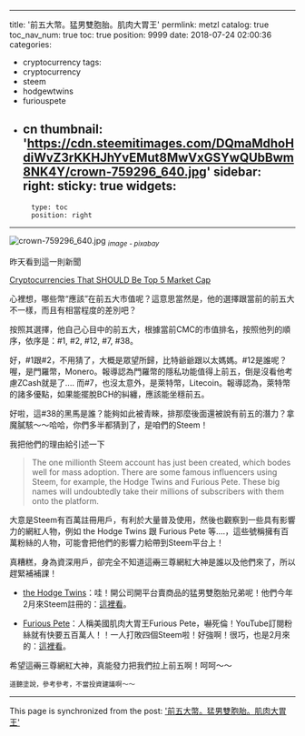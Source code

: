 
---
title: '前五大幣。猛男雙胞胎。肌肉大胃王'
permlink: metzl
catalog: true
toc_nav_num: true
toc: true
position: 9999
date: 2018-07-24 02:00:36
categories:
- cryptocurrency
tags:
- cryptocurrency
- steem
- hodgewtwins
- furiouspete
- cn
thumbnail: 'https://cdn.steemitimages.com/DQmaMdhoHdiWvZ3rKKHJhYvEMut8MwVxGSYwQUbBwm8NK4Y/crown-759296_640.jpg'
sidebar:
    right:
        sticky: true
widgets:
    -
        type: toc
        position: right
---


![crown-759296_640.jpg](https://cdn.steemitimages.com/DQmaMdhoHdiWvZ3rKKHJhYvEMut8MwVxGSYwQUbBwm8NK4Y/crown-759296_640.jpg)
<sub>*image - pixabay*</sub>

昨天看到這一則新聞

[Cryptocurrencies That SHOULD Be Top 5 Market Cap](https://elevenews.com/2018/07/22/cryptocurrencies-that-should-be-top-5-market-cap/)

心裡想，哪些幣“應該”在前五大市值呢？這意思當然是，他的選擇跟當前的前五大不一樣，而且有相當程度的差別吧？

按照其選擇，他自己心目中的前五大，根據當前CMC的市值排名，按照他列的順序，依序是：#1, #2, #12, #7, #38。

好，#1跟#2，不用猜了，大概是眾望所歸，比特爺爺跟以太媽媽。#12是誰呢？喔，是門羅幣，Monero。報導認為門羅幣的隱私功能值得上前五，倒是沒看他考慮ZCash就是了.... 而#7，也沒太意外，是萊特幣，Litecoin。報導認為，萊特幣的諸多優點，如果能擺脫BCH的糾纏，應該能坐穩前五。

好啦，這#38的黑馬是誰？能夠如此被青睞，排那麼後面還被說有前五的潛力？拿魔膩駭～～哈哈，你們多半都猜到了，是咱們的Steem！

我把他們的理由給引述一下

>The one millionth Steem account has just been created, which bodes well for mass adoption. There are some famous influencers using Steem, for example, the Hodge Twins and Furious Pete. These big names will undoubtedly take their millions of subscribers with them onto the platform.

大意是Steem有百萬註冊用戶，有利於大量普及使用，然後也觀察到一些具有影響力的網紅人物，例如 the Hodge Twins 跟 Furious Pete 等....，這些號稱擁有百萬粉絲的人物，可能會把他們的影響力給帶到Steem平台上！

真糟糕，身為資深用戶，卻完全不知道這<del>兩</del>三尊網紅大神是誰以及他們來了，所以趕緊補補課！

* [the Hodge Twins](https://officialhodgetwins.com/)：哇！開公司開平台賣商品的猛男雙胞胎兄弟呢！他們今年2月來Steem註冊的：[這裡看](https://steemit.com/@hodgetwins)。

* [Furious Pete](https://www.youtube.com/channel/UCspJ-h5Mw9_zeEhJDzMpkkA)：人稱美國肌肉大胃王Furious Pete，嚇死倫！YouTube訂閱粉絲就有快要五百萬人！！一人打敗四個Steem啦！好強啊！很巧，也是2月來的：[這裡看](https://steemit.com/@furiouspete123)。

希望這<del>兩</del>三尊網紅大神，真能發力把我們拉上前五啊！呵呵～～

<sub>道聽塗說，參考參考，不當投資建議啊～～</sub>

- - -

This page is synchronized from the post: ['前五大幣。猛男雙胞胎。肌肉大胃王'](https://steemit.com/@deanliu/metzl)

